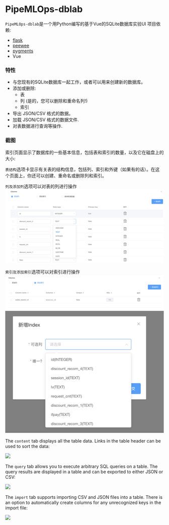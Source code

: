 # PipeMLOps-dblab

`PipeMLOps-dblab`是一个用Python编写的基于Vue的SQLite数据库实验UI
项目依赖:

* [flask](http://flask.pocoo.org)
* [peewee](http://docs.peewee-orm.com)
* [pygments](http://pygments.org)
* Vue

### 特性

* 与您现有的SQLite数据库一起工作，或者可以用来创建新的数据库。
* 添加或删除:
  * 表
  * 列 (是的，您可以删除和重命名列!)
  * 索引
* 导出 JSON/CSV 格式的数据。
* 加载 JSON/CSV 格式的数据文件.
* 对表数据进行查询等操作.

### 截图

索引页面显示了数据库的一些基本信息，包括表和索引的数量，以及它在磁盘上的大小:

`表结构`选项卡显示有关表的结构信息，包括列、索引和外键（如果有的话）。在这个页面上，你还可以创建、重命名或删除列和索引。

`列及添加列`选项可以对表的列进行操作
![](./imgs/col.jpg)

`索引及添加索引`选项可以对索引进行操作
![](./imgs/index.jpg)
![](./imgs/add_index.jpg)

The `content` tab displays all the table data. Links in the table header can be used to sort the data:

![](http://media.charlesleifer.com/blog/photos/s1415479502.61.png)

The `query` tab allows you to execute arbitrary SQL queries on a table. The query results are displayed in a table and can be exported to either JSON or CSV:

![](http://media.charlesleifer.com/blog/photos/s1415487149.3.png)

The `import` tab supports importing CSV and JSON files into a table. There is an option to automatically create columns for any unrecognized keys in the import file:

![](http://media.charlesleifer.com/blog/photos/s1415479625.44.png)